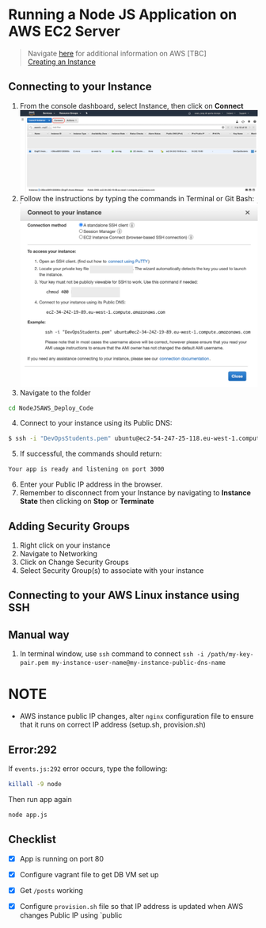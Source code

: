 # Running a Node JS Application on AWS EC2 Server 

> Navigate [here](https://github.com/naistangz/Technical_Training/blob/master/docs/Week8_CloudServices/aws.md) for additional information on AWS [TBC]\
> [Creating an Instance](ec2Instance.md)

## Connecting to your Instance
1. From the console dashboard, select Instance, then click on **Connect**
![connect_instance](./images/connect_instance.png)
2. Follow the instructions by typing the commands in Terminal or Git Bash:
![connect_to_instance_details](./images/connection_details_instance.png)
3. Navigate to the folder 
```bash
cd NodeJSAWS_Deploy_Code
```
4. Connect to your instance using its Public DNS:
```bash
$ ssh -i "DevOpsStudents.pem" ubuntu@ec2-54-247-25-118.eu-west-1.compute.amazonaws.com
```
5. If successful, the commands should return:
```bash
Your app is ready and listening on port 3000
```
6. Enter your Public IP address in the browser.
7. Remember to disconnect from your Instance by navigating to **Instance State** then clicking on **Stop** or **Terminate**

## Adding Security Groups
1. Right click on your instance
2. Navigate to Networking
3. Click on Change Security Groups
4. Select Security Group(s) to associate with your instance

## Connecting to your AWS Linux instance using SSH
## Manual way 
1. In terminal window, use `ssh` command to connect 
`ssh -i /path/my-key-pair.pem my-instance-user-name@my-instance-public-dns-name`

# NOTE
- AWS instance public IP changes, alter `nginx` configuration file to ensure that it runs on correct IP address (setup.sh, provision.sh)

## Error:292
If `events.js:292` error occurs, type the following:
```bash
killall -9 node
```

Then run app again 
```bash
node app.js
```

## Checklist 
 -[x] App is running on port 80
 -[x] Configure vagrant file to get DB VM set up
 -[x] Get `/posts` working 
 -[x] Configure `provision.sh` file so that IP address is updated when AWS changes Public IP using `public
 